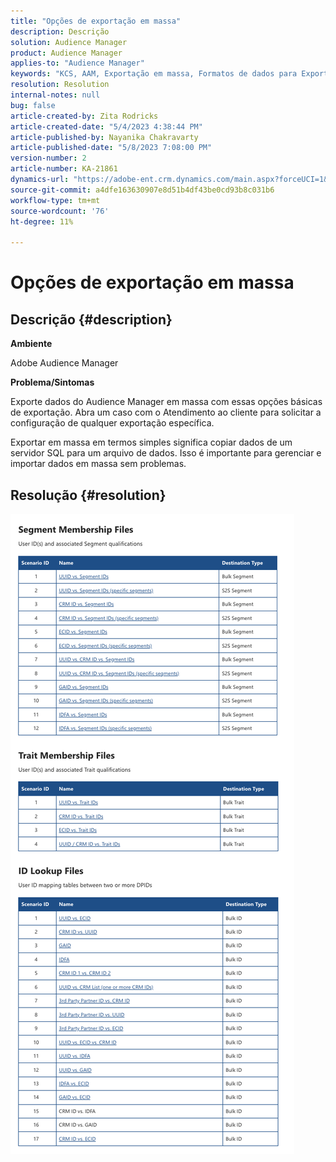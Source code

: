 ```yaml
---
title: "Opções de exportação em massa"
description: Descrição
solution: Audience Manager
product: Audience Manager
applies-to: "Audience Manager"
keywords: "KCS, AAM, Exportação em massa, Formatos de dados para Exportação em massa, S3"
resolution: Resolution
internal-notes: null
bug: false
article-created-by: Zita Rodricks
article-created-date: "5/4/2023 4:38:44 PM"
article-published-by: Nayanika Chakravarty
article-published-date: "5/8/2023 7:08:00 PM"
version-number: 2
article-number: KA-21861
dynamics-url: "https://adobe-ent.crm.dynamics.com/main.aspx?forceUCI=1&pagetype=entityrecord&etn=knowledgearticle&id=15a6f31e-9aea-ed11-a7c6-6045bd0061cb"
source-git-commit: a4dfe163630907e8d51b4df43be0cd93b8c031b6
workflow-type: tm+mt
source-wordcount: '76'
ht-degree: 11%

---
```


# Opções de exportação em massa

## Descrição {#description}


<b>Ambiente </b>

Adobe Audience Manager

<b>Problema/Sintomas</b>

Exporte dados do Audience Manager em massa com essas opções básicas de exportação. Abra um caso com o Atendimento ao cliente para solicitar a configuração de qualquer exportação específica.

Exportar em massa em termos simples significa copiar dados de um servidor SQL para um arquivo de dados. Isso é importante para gerenciar e importar dados em massa sem problemas.


## Resolução {#resolution}


![](assets/2c0f443a-d2d7-ed11-a7c7-6045bd006268.png)
